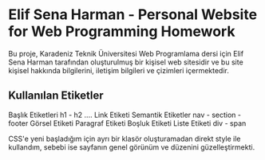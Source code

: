 # Elif Sena Harman - Personal Website for Web Programming Homework

Bu proje, Karadeniz Teknik Üniversitesi Web Programlama dersi için Elif Sena Harman tarafından oluşturulmuş bir kişisel web sitesidir ve bu site kişisel hakkında bilgilerini, iletişim bilgileri ve çizimleri içermektedir.

## Kullanılan Etiketler

Başlık Etiketleri h1 - h2 ....
Link Etiketi 
Semantik Etiketler nav - section - footer
Görsel Etiketi
Paragraf Etiketi
Boşluk Etiketi
Liste Etiketi
div - span

CSS'e yeni başladığım için ayrı bir klasör oluşturamadan direkt style ile kullandım, sebebi ise sayfanın genel görünüm ve düzenini güzelleştirmekti.

